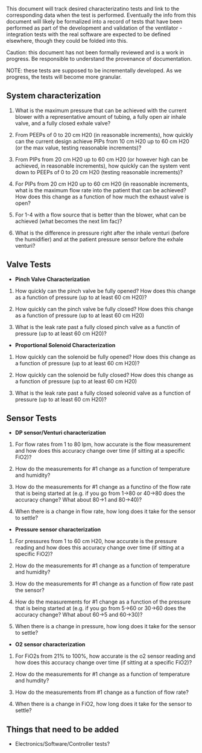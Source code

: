 This document will track desired characterizatino tests and link to the corresponding data when the test is performed. Eventually the info from this document will likely be formalized into a record of tests that have been performed as part of the development and validation of the ventilator - integration tests with the real software are expected to be defined elsewhere, though they could be folded into this.

Caution: this document has not been formally reviewed and is a work in progress. Be responsible to understand the provenance of documentation.

NOTE: these tests are supposed to be incrementally developed. As we progress, the tests will become more granular.

## System characterization
1. What is the maximum pressure that can be achieved with the current blower with a representative amount of tubing, a fully open air inhale valve, and a fully closed exhale valve?

2. From PEEPs of 0 to 20 cm H20 (in reasonable increments), how quickly can the current design achieve PIPs from 10 cm H20 up to 60 cm H20 (or the max value, testing reasonable increments)?

3. From PIPs from 20 cm H20 up to 60 cm H20 (or however high can be achieved, in reasonable increments), how quickly can the system vent down to PEEPs of 0 to 20 cm H20 (testing reasonable increments)?

4. For PIPs from 20 cm H20 up to 60 cm H20 (in reasonable increments, what is the maximum flow rate into the patient that can be achieved? How does this change as a function of how much the exhaust valve is open?

5. For 1-4 with a flow source that is better than the blower, what can be achieved (what becomes the next lim fac)?

6. What is the difference in pressure right after the inhale venturi (before the humidifier) and at the patient pressure sensor before the exhale venturi?

## Valve Tests

* **Pinch Valve Characterization**
1. How quickly can the pinch valve be fully opened? How does this change as a function of pressure (up to at least 60 cm H20)?

2. How quickly can the pinch valve be fully closed? How does this change as a function of pressure (up to at least 60 cm H20)

3. What is the leak rate past a fully closed pinch valve as a functin of pressure (up to at least 60 cm H20)?

* **Proportional Solenoid Characterization**
1. How quickly can the solenoid be fully opened? How does this change as a function of pressure (up to at least 60 cm H20)?

2. How quickly can the solenoid be fully closed? How does this change as a function of pressure (up to at least 60 cm H20)

3. What is the leak rate past a fully closed soleonid valve as a function of pressure (up to at least 60 cm H20)?

## Sensor Tests

* **DP sensor/Venturi characterization**
1. For flow rates from 1 to 80 lpm, how accurate is the flow measurement and how does this accuracy change over time (if sitting at a specific FiO2)?

2. How do the measurements for #1 change as a function of temperature and humidity?

3. How do the measurements for #1 change as a functino of the flow rate that is being started at (e.g. if you go from 1->80 or 40->80 does the accuracy change? What about 80->1 and 80->40)?

4. When there is a change in flow rate, how long does it take for the sensor to settle?

* **Pressure sensor characterization**
1. For pressures from 1 to 60 cm H20, how accurate is the pressure reading and how does this accuracy change over time (if sitting at a specific FiO2)?

2. How do the measurements for #1 change as a function of temperature and humidity?

3. How do the measurements for #1 change as a function of flow rate past the sensor?

3. How do the measurements for #1 change as a function of the pressure that is being started at (e.g. if you go from 5->60 or 30->60 does the accuracy change? What about 60->5 and 60->30)?

4. When there is a change in pressure, how long does it take for the sensor to settle?

* **O2 sensor characterization**
1. For FiO2s from 21% to 100%, how accurate is the o2 sensor reading and how does this accuracy change over time (if sitting at a specific FiO2)?

2. How do the measurements for #1 change as a function of temperature and humdity?

3. How do the measurements from #1 change as a function of flow rate?

4. When there is a change in FiO2, how long does it take for the sensor to settle?

## Things that need to be added
* Electronics/Software/Controller tests?
